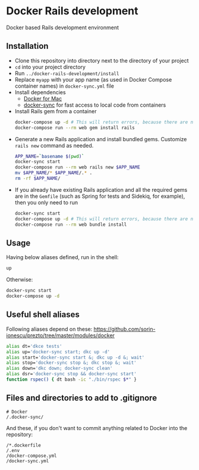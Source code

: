 # Docker Rails development

Docker based Rails development environment

## Installation

* Clone this repository into directory next to the directory of your project
* `cd` into your project directory
* Run `../docker-rails-development/install`
* Replace `myapp` with your app name (as used in Docker Compose container names) in `docker-sync.yml` file
* Install dependencies
  * [Docker for Mac](https://docs.docker.com/docker-for-mac/)
  * [docker-sync](http://docker-sync.io) for fast access to local code from containers
* Install Rails gem from a container
  ```sh
  docker-compose up -d # This will return errors, because there are no required executables in containers yet
  docker-compose run --rm web gem install rails
  ```
* Generate a new Rails application and install bundled gems. Customize `rails new` command as needed.
  ```sh
  APP_NAME=`basename $(pwd)`
  docker-sync start
  docker-compose run --rm web rails new $APP_NAME
  mv $APP_NAME/* $APP_NAME/.* .
  rm -rf $APP_NAME/
  ```
* If you already have existing Rails application and all the required gems are in the `Gemfile` (such as Spring for tests and Sidekiq, for example), then you only need to run
  ```sh
  docker-sync start
  docker-compose up -d # This will return errors, because there are no required executables in containers yet
  docker-compose run --rm web bundle install
  ```

## Usage

Having below aliases defined, run in the shell:

```sh
up
```

Otherwise:

```sh
docker-sync start
docker-compose up -d
```

## Useful shell aliases

Following aliases depend on these: https://github.com/sorin-ionescu/prezto/tree/master/modules/docker

```sh
alias dt='dkce tests'
alias up='docker-sync start; dkc up -d'
alias start='docker-sync start &; dkc up -d &; wait'
alias stop='docker-sync stop &; dkc stop &; wait'
alias down='dkc down; docker-sync clean'
alias dsr='docker-sync stop && docker-sync start'
function rspec() { dt bash -ic "./bin/rspec $*" }
```

## Files and directories to add to .gitignore

```
# Docker
/.docker-sync/
```

And these, if you don't want to commit anything related to Docker into the repository:

```
/*.dockerfile
/.env
/docker-compose.yml
/docker-sync.yml
```
